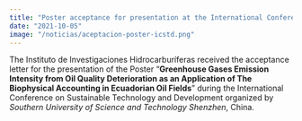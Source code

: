 ```yaml
---
title: "Poster acceptance for presentation at the International Conference on Sustainable Technology and Development"
date: "2021-10-05"
image: "/noticias/aceptacion-poster-icstd.png"
---
```


The Instituto de Investigaciones Hidrocarburíferas received the acceptance letter for the presentation of the Poster “**Greenhouse Gases Emission Intensity from Oil Quality Deterioration as an Application of The Biophysical Accounting in Ecuadorian Oil Fields**” during the International Conference on Sustainable Technology and Development organized by *Southern University of Science and Technology Shenzhen*, China.